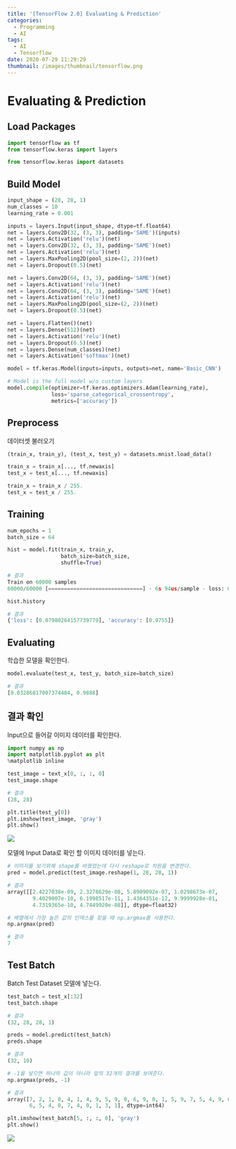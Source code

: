 ```yaml
---
title: '[TensorFlow 2.0] Evaluating & Prediction'
categories:
  - Programming
  - AI
tags:
  - AI
  - Tensorflow
date: 2020-07-29 11:29:29
thumbnail: /images/thumbnail/tensorflow.png
---
```


# Evaluating & Prediction

## Load Packages

```python
import tensorflow as tf
from tensorflow.keras import layers

from tensorflow.keras import datasets
```

## Build Model

```python
input_shape = (28, 28, 1)
num_classes = 10
learning_rate = 0.001

inputs = layers.Input(input_shape, dtype=tf.float64)
net = layers.Conv2D(32, (3, 3), padding='SAME')(inputs)
net = layers.Activation('relu')(net)
net = layers.Conv2D(32, (3, 3), padding='SAME')(net)
net = layers.Activation('relu')(net)
net = layers.MaxPooling2D(pool_size=(2, 2))(net)
net = layers.Dropout(0.5)(net)

net = layers.Conv2D(64, (3, 3), padding='SAME')(net)
net = layers.Activation('relu')(net)
net = layers.Conv2D(64, (3, 3), padding='SAME')(net)
net = layers.Activation('relu')(net)
net = layers.MaxPooling2D(pool_size=(2, 2))(net)
net = layers.Dropout(0.5)(net)

net = layers.Flatten()(net)
net = layers.Dense(512)(net)
net = layers.Activation('relu')(net)
net = layers.Dropout(0.5)(net)
net = layers.Dense(num_classes)(net)
net = layers.Activation('softmax')(net)

model = tf.keras.Model(inputs=inputs, outputs=net, name='Basic_CNN')
```

```python
# Model is the full model w/o custom layers
model.compile(optimizer=tf.keras.optimizers.Adam(learning_rate),
              loss='sparse_categorical_crossentropy',
              metrics=['accuracy'])
```

## Preprocess

데이터셋 불러오기

```python
(train_x, train_y), (test_x, test_y) = datasets.mnist.load_data()

train_x = train_x[..., tf.newaxis]
test_x = test_x[..., tf.newaxis]

train_x = train_x / 255.
test_x = test_x / 255.
```

## Training

```python
num_epochs = 1
batch_size = 64

hist = model.fit(train_x, train_y,
                 batch_size=batch_size,
                 shuffle=True)

# 결과
Train on 60000 samples
60000/60000 [==============================] - 6s 94us/sample - loss: 0.0798 - accuracy: 0.9755
```

```python
hist.history

# 결과
{'loss': [0.07980264157739779], 'accuracy': [0.9755]}
```

## Evaluating

학습한 모델을 확인한다.

```python
model.evaluate(test_x, test_y, batch_size=batch_size)

# 결과
[0.03286817007374484, 0.9888]
```

## 결과 확인

Input으로 들어갈 이미지 데이터를 확인한다.

```python
import numpy as np
import matplotlib.pyplot as plt
%matplotlib inline

test_image = text_x[0, :, :, 0]
test_image.shape

# 결과
(28, 28)
```

```python
plt.title(test_y[0])
plt.imshow(test_image, 'gray')
plt.show()
```

![](/images/ai/dev/21.png)

모델에 Input Data로 확인 할 이미지 데이터를 넣는다.

```python
# 이미지를 보기위해 shape를 바꿨었는데 다시 reshape로 차원을 변경한다.
pred = model.predict(test_image.reshape(1, 28, 28, 1))

# 결과
array([[2.4227038e-09, 2.3278629e-08, 5.8909092e-07, 1.0298673e-07,
        9.4029007e-10, 6.1998517e-11, 1.4364351e-12, 9.9999928e-01,
        4.7319365e-10, 4.7449920e-08]], dtype=float32)
```

```python
# 배열에서 가장 높은 값의 인덱스를 찾을 때 np.argmax를 사용한다.
np.argmax(pred)

# 결과
7
```

## Test Batch

Batch Test Dataset 모델에 넣는다.

```python
test_batch = test_x[:32]
test_batch.shape

# 결과
(32, 28, 28, 1)
```

```python
preds = model.predict(test_batch)
preds.shape

# 결과
(32, 10)
```

```python
# -1을 넣으면 하나의 값이 아니라 앞의 32개의 결과를 보여준다.
np.argmax(preds, -1)

# 결과
array([7, 2, 1, 0, 4, 1, 4, 9, 5, 9, 0, 6, 9, 0, 1, 5, 9, 7, 5, 4, 9, 6,
       6, 5, 4, 0, 7, 4, 0, 1, 3, 1], dtype=int64)

plt.imshow(test_batch[5, :, :, 0], 'gray')
plt.show()
```

![](/images/ai/dev/22.png)
